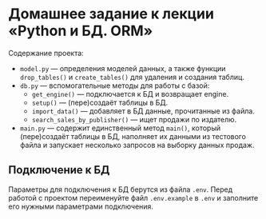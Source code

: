 # Домашнее задание к лекции «Python и БД. ORM»

Содержание проекта:

- `model.py` &mdash; определения моделей данных, а
также функции `drop_tables()` и `create_tables()`
для удаления и создания таблиц.
- `db.py` &mdash; вспомогательные методы для работы 
с базой:
  - `get_engine()` &mdash; подключается к БД и 
  возвращает engine.
  - `setup()` &mdash; (пере)создаёт таблицы в БД.
  - `import_data()` &mdash; добавляет в БД данные, 
  прочитанные из файла.
  - `search_sales_by_publisher()` &mdash; ищет продажи
  по издателю.
- `main.py` &mdash; содержит единственный метод 
`main()`, который (пере)создаёт таблицы в БД, наполняет
их данными из тестового файла и запускает несколько
запросов на выборку данных продаж.

## Подключение к БД

Параметры для подключения к БД берутся из файла `.env`.
Перед работой с проектом переименуйте файл 
`.env.example` в `.env` и заполните его нужными
параметрами подключения.
